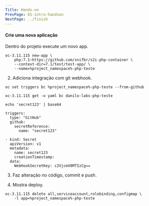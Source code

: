 ```yaml
---
Title: Hands-on
PrevPage: 01-intro-handson
NextPage: ../finish
---
```


#### Crie uma nova aplicação

Dentro do projeto execute um novo app.

```execute
oc-3.11.115 new-app \
    php:7.1~https://github.com/snifbr/s2i-php-container \
    --context-dir=7.1/test/test-app/ \
    --name=%project_namespace%-php-teste
```

2. Adiciona integração com git webhook.

```
oc set triggers bc %project_namespace%-php-teste --from-github
```

````
oc-3.11.115 get -o yaml bc danilo-labs-php-teste
````

```
echo 'secret123' | base64
```

```
triggers:
  type: "GitHub"
  github:
    secretReference:
      name: "secret123"
```

```
- kind: Secret
  apiVersion: v1
  metadata:
    name: secret123
    creationTimestamp:
  data:
    WebHookSecretKey: c2VjcmV0MTIzCg==
```

3. Faz alteração no código, commit e push.

4. Mostra deploy.

```execute
oc-3.11.115 delete all,serviceaccount,rolebinding,configmap \
    -l app=%project_namespace%-php-teste
```
